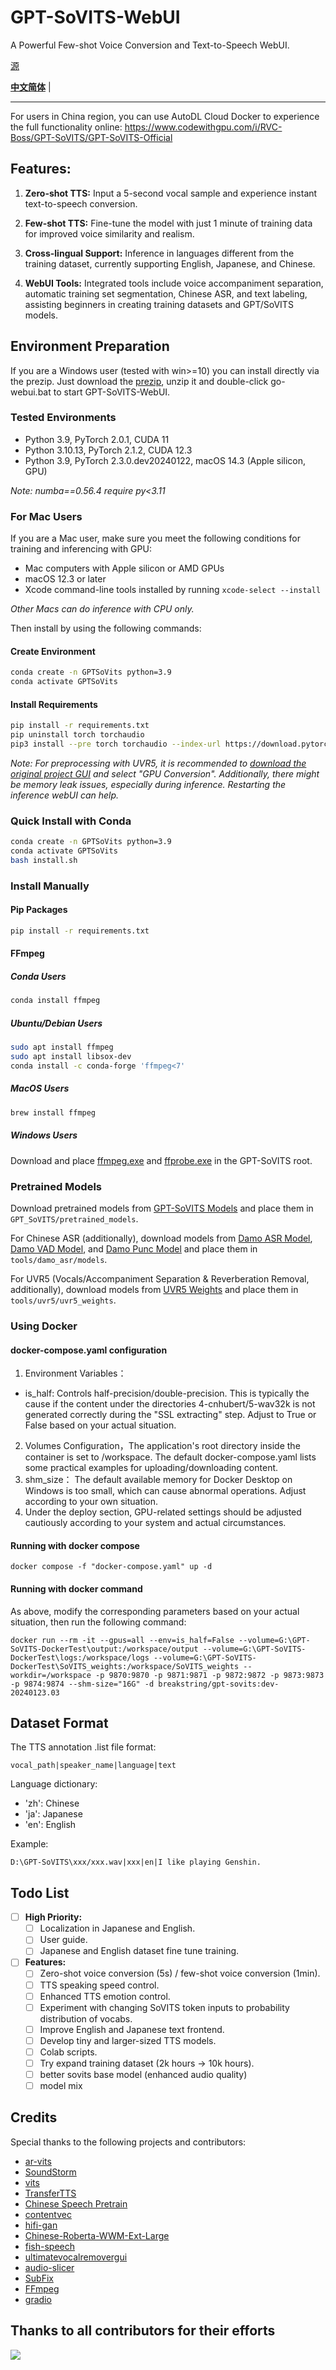 # GPT-SoVITS-WebUI 
A Powerful Few-shot Voice Conversion and Text-to-Speech WebUI. 

[源](https://github.com/RVC-Boss/GPT-SoVITS)

[**中文简体**](./docs/cn/README.md) |


------


For users in China region, you can use AutoDL Cloud Docker to experience the full functionality online: https://www.codewithgpu.com/i/RVC-Boss/GPT-SoVITS/GPT-SoVITS-Official

## Features:
1. **Zero-shot TTS:** Input a 5-second vocal sample and experience instant text-to-speech conversion.

2. **Few-shot TTS:** Fine-tune the model with just 1 minute of training data for improved voice similarity and realism.

3. **Cross-lingual Support:** Inference in languages different from the training dataset, currently supporting English, Japanese, and Chinese.

4. **WebUI Tools:** Integrated tools include voice accompaniment separation, automatic training set segmentation, Chinese ASR, and text labeling, assisting beginners in creating training datasets and GPT/SoVITS models.

## Environment Preparation

If you are a Windows user (tested with win>=10) you can install directly via the prezip. Just download the [prezip](https://huggingface.co/lj1995/GPT-SoVITS-windows-package/resolve/main/GPT-SoVITS-beta.7z?download=true), unzip it and double-click go-webui.bat to start GPT-SoVITS-WebUI.

### Tested Environments

- Python 3.9, PyTorch 2.0.1, CUDA 11
- Python 3.10.13, PyTorch 2.1.2, CUDA 12.3
- Python 3.9, PyTorch 2.3.0.dev20240122, macOS 14.3 (Apple silicon, GPU)

_Note: numba==0.56.4 require py<3.11_

### For Mac Users
If you are a Mac user, make sure you meet the following conditions for training and inferencing with GPU: 
- Mac computers with Apple silicon or AMD GPUs
- macOS 12.3 or later
- Xcode command-line tools installed by running `xcode-select --install`

_Other Macs can do inference with CPU only._

Then install by using the following commands:
#### Create  Environment
```bash
conda create -n GPTSoVits python=3.9
conda activate GPTSoVits
```
#### Install Requirements
```bash
pip install -r requirements.txt
pip uninstall torch torchaudio
pip3 install --pre torch torchaudio --index-url https://download.pytorch.org/whl/nightly/cpu
```
_Note: For preprocessing with UVR5, it is recommended to [download the original project GUI](https://github.com/Anjok07/ultimatevocalremovergui) and select "GPU Conversion". Additionally, there might be memory leak issues, especially during inference. Restarting the inference webUI can help._
### Quick Install with Conda

```bash
conda create -n GPTSoVits python=3.9
conda activate GPTSoVits
bash install.sh
```
### Install Manually

#### Pip Packages

```bash
pip install -r requirements.txt
```


#### FFmpeg

##### Conda Users
```bash
conda install ffmpeg
```

##### Ubuntu/Debian Users

```bash
sudo apt install ffmpeg
sudo apt install libsox-dev
conda install -c conda-forge 'ffmpeg<7'
```

##### MacOS Users

```bash
brew install ffmpeg
```

##### Windows Users

Download and place [ffmpeg.exe](https://huggingface.co/lj1995/VoiceConversionWebUI/blob/main/ffmpeg.exe) and [ffprobe.exe](https://huggingface.co/lj1995/VoiceConversionWebUI/blob/main/ffprobe.exe) in the GPT-SoVITS root.

### Pretrained Models


Download pretrained models from [GPT-SoVITS Models](https://huggingface.co/lj1995/GPT-SoVITS) and place them in `GPT_SoVITS/pretrained_models`.

For Chinese ASR (additionally), download models from [Damo ASR Model](https://modelscope.cn/models/damo/speech_paraformer-large_asr_nat-zh-cn-16k-common-vocab8404-pytorch/files), [Damo VAD Model](https://modelscope.cn/models/damo/speech_fsmn_vad_zh-cn-16k-common-pytorch/files), and [Damo Punc Model](https://modelscope.cn/models/damo/punc_ct-transformer_zh-cn-common-vocab272727-pytorch/files) and place them in `tools/damo_asr/models`.

For UVR5 (Vocals/Accompaniment Separation & Reverberation Removal, additionally), download models from [UVR5 Weights](https://huggingface.co/lj1995/VoiceConversionWebUI/tree/main/uvr5_weights) and place them in `tools/uvr5/uvr5_weights`.


### Using Docker

#### docker-compose.yaml configuration

1. Environment Variables：
  - is_half: Controls half-precision/double-precision. This is typically the cause if the content under the directories 4-cnhubert/5-wav32k is not generated correctly during the "SSL extracting" step. Adjust to True or False based on your actual situation.

2. Volumes Configuration，The application's root directory inside the container is set to /workspace. The default docker-compose.yaml lists some practical examples for uploading/downloading content.
3. shm_size： The default available memory for Docker Desktop on Windows is too small, which can cause abnormal operations. Adjust according to your own situation.
4. Under the deploy section, GPU-related settings should be adjusted cautiously according to your system and actual circumstances.


#### Running with docker compose
```
docker compose -f "docker-compose.yaml" up -d
```

#### Running with docker command

As above, modify the corresponding parameters based on your actual situation, then run the following command:
```
docker run --rm -it --gpus=all --env=is_half=False --volume=G:\GPT-SoVITS-DockerTest\output:/workspace/output --volume=G:\GPT-SoVITS-DockerTest\logs:/workspace/logs --volume=G:\GPT-SoVITS-DockerTest\SoVITS_weights:/workspace/SoVITS_weights --workdir=/workspace -p 9870:9870 -p 9871:9871 -p 9872:9872 -p 9873:9873 -p 9874:9874 --shm-size="16G" -d breakstring/gpt-sovits:dev-20240123.03
```


## Dataset Format

The TTS annotation .list file format:

```
vocal_path|speaker_name|language|text
```

Language dictionary:

- 'zh': Chinese
- 'ja': Japanese
- 'en': English

Example:

```
D:\GPT-SoVITS\xxx/xxx.wav|xxx|en|I like playing Genshin.
```
## Todo List

- [ ] **High Priority:**
   - [ ] Localization in Japanese and English.
   - [ ] User guide.
   - [ ] Japanese and English dataset fine tune training.

- [ ] **Features:**
   - [ ] Zero-shot voice conversion (5s) / few-shot voice conversion (1min).
   - [ ] TTS speaking speed control.
   - [ ] Enhanced TTS emotion control.
   - [ ] Experiment with changing SoVITS token inputs to probability distribution of vocabs.
   - [ ] Improve English and Japanese text frontend.
   - [ ] Develop tiny and larger-sized TTS models.
   - [ ] Colab scripts.
   - [ ] Try expand training dataset (2k hours -> 10k hours).
   - [ ] better sovits base model (enhanced audio quality)
   - [ ] model mix

## Credits

Special thanks to the following projects and contributors:

- [ar-vits](https://github.com/innnky/ar-vits)
- [SoundStorm](https://github.com/yangdongchao/SoundStorm/tree/master/soundstorm/s1/AR)
- [vits](https://github.com/jaywalnut310/vits)
- [TransferTTS](https://github.com/hcy71o/TransferTTS/blob/master/models.py#L556)
- [Chinese Speech Pretrain](https://github.com/TencentGameMate/chinese_speech_pretrain)
- [contentvec](https://github.com/auspicious3000/contentvec/)
- [hifi-gan](https://github.com/jik876/hifi-gan)
- [Chinese-Roberta-WWM-Ext-Large](https://huggingface.co/hfl/chinese-roberta-wwm-ext-large)
- [fish-speech](https://github.com/fishaudio/fish-speech/blob/main/tools/llama/generate.py#L41)
- [ultimatevocalremovergui](https://github.com/Anjok07/ultimatevocalremovergui)
- [audio-slicer](https://github.com/openvpi/audio-slicer)
- [SubFix](https://github.com/cronrpc/SubFix)
- [FFmpeg](https://github.com/FFmpeg/FFmpeg)
- [gradio](https://github.com/gradio-app/gradio)

## Thanks to all contributors for their efforts
<a href="https://github.com/RVC-Boss/GPT-SoVITS/graphs/contributors" target="_blank">
  <img src="https://contrib.rocks/image?repo=RVC-Boss/GPT-SoVITS" />
</a>

